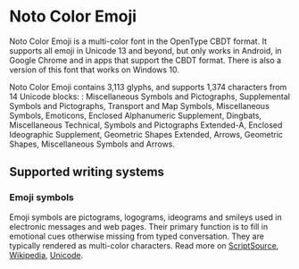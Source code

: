 
# Noto Color Emoji

Noto Color Emoji is a multi-color font in the OpenType CBDT format. It supports all emoji in Unicode 13 and beyond, but only works in Android, in Google Chrome and in apps that support the CBDT format. There is also a version of this font that works on Windows 10. 

Noto Color Emoji contains 3,113 glyphs, and supports 1,374 characters from 14 Unicode blocks: : Miscellaneous Symbols and Pictographs, Supplemental Symbols and Pictographs, Transport and Map Symbols, Miscellaneous Symbols, Emoticons, Enclosed Alphanumeric Supplement, Dingbats, Miscellaneous Technical, Symbols and Pictographs Extended-A, Enclosed Ideographic Supplement, Geometric Shapes Extended, Arrows, Geometric Shapes, Miscellaneous Symbols and Arrows.


## Supported writing systems


### Emoji symbols

Emoji symbols are pictograms, logograms, ideograms and smileys used in electronic messages and web pages. Their primary function is to fill in emotional cues otherwise missing from typed conversation. They are typically rendered as multi-color characters. Read more on [ScriptSource](https://scriptsource.org/scr/Zsye), [Wikipedia](https://en.wikipedia.org/wiki/ISO_15924:Zsye), [Unicode](https://www.unicode.org/versions/Unicode13.0.0/ch22.pdf#G12367).

